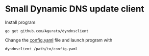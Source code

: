 Small Dynamic DNS update client
===

Install program
```shell
go get github.com/Agurato/dyndnsclient
```

Change the [config.yaml](config.yaml) file and launch program with

```shell
dyndnsclient /path/to/config.yaml
```
